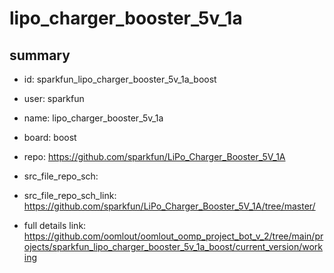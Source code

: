 # lipo_charger_booster_5v_1a
 
## summary 
* id: sparkfun_lipo_charger_booster_5v_1a_boost
* user: sparkfun
* name: lipo_charger_booster_5v_1a
* board: boost
* repo: https://github.com/sparkfun/LiPo_Charger_Booster_5V_1A



* src_file_repo_sch: 
* src_file_repo_sch_link: https://github.com/sparkfun/LiPo_Charger_Booster_5V_1A/tree/master/
* full details link: https://github.com/oomlout/oomlout_oomp_project_bot_v_2/tree/main/projects/sparkfun_lipo_charger_booster_5v_1a_boost/current_version/working  







